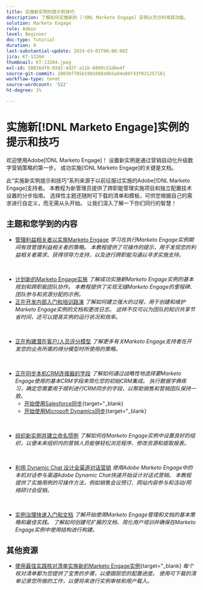 ```yaml
---
title: 实施新实例的提示和技巧
description: 了解如何实施新的 [!DNL Marketo Engage] 实例以充分利用其功能。
solution: Marketo Engage
role: Admin
level: Beginner
doc-type: Tutorial
duration: 0
last-substantial-update: 2024-03-01T00:00:00Z
jira: KT-13204
thumbnail: KT-13204.jpeg
exl-id: 58816df0-03d2-4d2f-a11b-8809c51d6e4f
source-git-commit: 28036f785b1901088a9b5a04e88f43f031257161
workflow-type: tm+mt
source-wordcount: '522'
ht-degree: 1%

---
```


# 实施新[!DNL Marketo Engage]实例的提示和技巧

欢迎使用Adobe[!DNL Marketo Engage]！ 设置新实例是通过营销自动化升级数字营销策略的第一步。 成功实施[!DNL Marketo Engage]的关键是文档。

此“实施新实例提示和技巧”系列来源于以前征服过实施的Adobe[!DNL Marketo Engage]支持者。 本教程为新管理员提供了跨职能管理实施项目和独立配置技术设置的分步指南。 选择性主题还随附可下载的清单和模板，可供您根据自己的需求进行自定义，而无需从头开始。 让我们深入了解一下你们同行的智慧！

## 主题和您学到的内容

* [管理利益相关者以实施Marketo Engage](/help/marketo-tutorial-implementing-new-instance/managing-stakeholder-communications.md)
  *学习在执行Marketo Engage实例期间有效管理利益相关者的策略。 本教程提供了可操作的提示，用于发现您的利益相关者需求、获得领导力支持，以及进行跨职能沟通以寻求实施支持。*
<br>

* [计划新的Marketo Engage实施](/help/marketo-tutorial-implementing-new-instance/planning-for-new-implementation.md)
  *了解成功实施新Marketo Engage实例的基本规划和跨职能团队协作。 本教程提供了实现无缝Marketo Engage的里程碑、团队参与和资源分配的示例。*
  <br>
* [正在开发内部入门和培训路演](/help/marketo-tutorial-implementing-new-instance/internal-training-roadshow.md)
  *了解如何建立强大的过程，用于创建和维护Marketo Engage实例的文档和更改日志。 这样不仅可以为团队的知识共享节省时间，还可以提高实例的运行状况和效率。*
<br>

* [正在构建潜在客户/人员评分模型](/help/marketo-tutorial-implementing-new-instance/building-person-scoring-model.md)
  *了解更多有关Marketo Engage支持者在开发您的业务所需的得分模型时所使用的策略。*
<br>

* [正在同步本机CRM连接器的字段](/help/marketo-tutorial-implementing-new-instance/syncing-fields-for-crm-integration.md)
  *了解如何通过战略性地选择要Marketo Engage使用的基本CRM字段来简化您的初始CRM集成。 执行数据字典练习，确定您需要用于顺利进行CRM同步的字段，以帮助销售和营销团队保持一致。*
   * [开始使用Salesforce同步](https://experienceleague.adobe.com/en/docs/marketo-learn/tutorials/lead-and-data-management/salesforce-sync-setup){target="_blank}
   * [开始使用Microsoft Dynamics同步](https://experienceleague.adobe.com/en/docs/marketo-learn/tutorials/lead-and-data-management/microsoft-dynamics-sync-setup){target="_blank}
<br>

* [组织新实例并建立命名惯例](/help/marketo-tutorial-implementing-new-instance/organizing-new-instance.md)
  *了解如何在Marketo Engage实例中设置良好的组织，以便未来组织内的营销人员能够轻松浏览程序、修改资源和提取报表。*
<br>

* [利用 Dynamic Chat 设计全渠道对话营销](/help/marketo-tutorial-implementing-new-instance/designing-omnichannel-conversational-marketing.md)
  *使用Adobe Marketo Engage中的本机对话参与渠道Adobe Dynamic Chat快速开始设计对话式营销。 本教程提供了实施用例的可操作方法，例如销售会议预订、网站内容参与和活动/网络研讨会促销。*
<br>

* [实例治理快速入门和文档](/help/marketo-tutorial-implementing-new-instance/documenting-your-instance.md)
  *了解开始使用Marketo Engage管理和文档的基本策略和最佳实践。 了解如何创建可扩展的文档、简化用户培训并确保在Marketo Engage实例中使用结构进行构建。*

## 其他资源

* [使用最佳实践核对清单实施新的Marketo Engage实例](https://experienceleague.adobe.com/en/docs/marketo/using/getting-started/implementing-a-new-marketo-engage-instance/where-to-start){target="_blank}
  *每个核对清单都为您提供了宝贵的步骤，以便跟踪您的配置进度。 使用可下载的清单记录您所做的工作，以便将来进行实例审核和用户载入。*


